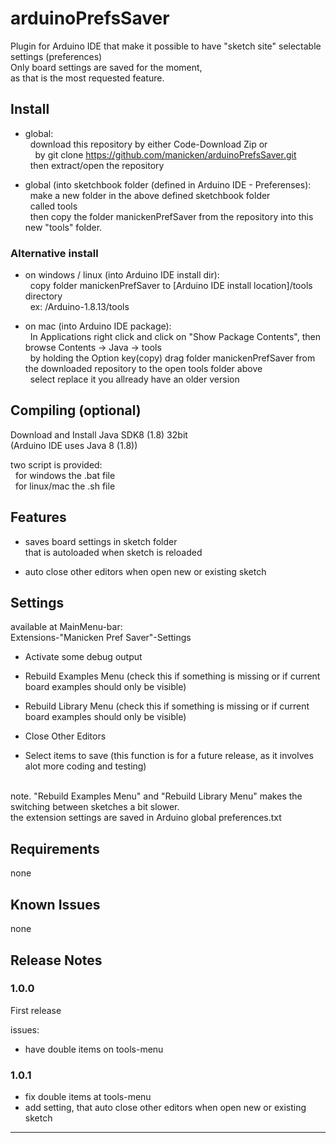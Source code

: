 # arduinoPrefsSaver
Plugin for Arduino IDE that make it possible to have "sketch site" selectable settings (preferences)<br>
Only board settings are saved for the moment, <br>
as that is the most requested feature.<br>

## Install

* global:<br>
&nbsp;&nbsp;download this repository by either Code-Download Zip or<br>
&nbsp;&nbsp;&nbsp;&nbsp;by git clone https://github.com/manicken/arduinoPrefsSaver.git<br>
&nbsp;&nbsp;then extract/open the repository<br>

* global (into sketchbook folder (defined in Arduino IDE - Preferenses):<br>
&nbsp;&nbsp;make a new folder in the above defined sketchbook folder<br>
&nbsp;&nbsp;called tools<br>
&nbsp;&nbsp;then copy the folder manickenPrefSaver from the repository into this new "tools" folder.<br>

### Alternative install

* on windows / linux (into Arduino IDE install dir):<br>
&nbsp;&nbsp;copy folder manickenPrefSaver to [Arduino IDE install location]/tools directory<br>
&nbsp;&nbsp;ex: /Arduino-1.8.13/tools<br>

* on mac (into Arduino IDE package):<br>
&nbsp;&nbsp;In Applications right click and click on "Show Package Contents", then browse Contents -> Java -> tools<br>
&nbsp;&nbsp;by holding the Option key(copy) drag folder manickenPrefSaver from the downloaded repository to the open tools folder above<br>
&nbsp;&nbsp;select replace it you allready have an older version<br>

## Compiling (optional)

Download and Install Java SDK8 (1.8) 32bit<br>
(Arduino IDE uses Java 8 (1.8))<br>

two script is provided:<br>
&nbsp;&nbsp;for windows the .bat file<br>
&nbsp;&nbsp;for linux/mac the .sh file<br>

## Features

* saves board settings in sketch folder<br>
that is autoloaded when sketch is reloaded<br>

* auto close other editors when open new or existing sketch

## Settings 

available at MainMenu-bar:<br>
Extensions-"Manicken Pref Saver"-Settings


* Activate some debug output
* Rebuild Examples Menu (check this if something is missing or if current board examples should only be visible)
* Rebuild Library Menu (check this if something is missing or if current board examples should only be visible)
* Close Other Editors

* Select items to save (this function is for a future release, as it involves alot more coding and testing)

<br>note. "Rebuild Examples Menu" and "Rebuild Library Menu" makes the switching between sketches a bit slower.
<br>the extension settings are saved in Arduino global preferences.txt

## Requirements

none

## Known Issues

none

## Release Notes

### 1.0.0

First release<br>

issues:
* have double items on tools-menu

### 1.0.1

* fix double items at tools-menu
* add setting, that auto close other editors when open new or existing sketch

-----------------------------------------------------------------------------------------------------------